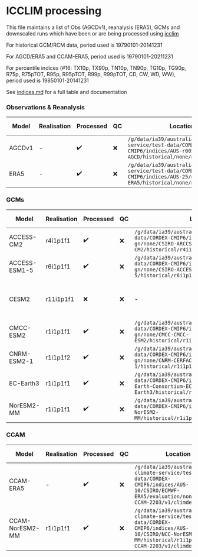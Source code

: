# ICCLIM processing

This file maintains a list of Obs (AGCDv1), reanalysis (ERA5), GCMs and downscaled runs which have been or are being processed using [icclim](https://github.com/AusClimateService/indices)

For historical GCM/RCM data, period used is 19790101-20141231

For AGCD/ERA5 and CCAM-ERA5, period used is 19790101-20211231

For percentile indices (#16: TX10p, TX90p, TN10p, TN90p, TG10p, TG90p, R75p, R75pTOT, R95p, R95pTOT, R99p, R99pTOT, CD, CW, WD, WW), period used is 19850101-20141231

See [indices.md](https://github.com/AusClimateService/model-evaluation/blob/master/indices.md) for a full table and documentation

### Observations & Reanalysis
| Model | Realisation | Processed | QC | Location | Person responsible | Notes |
| - | - | - | - | - | - | - |
| AGCDv1 | - | :heavy_check_mark: | :x: | `/g/data/ia39/australian-climate-service/test-data/CORDEX-CMIP6/indices/AUS-r005/none/BOM-AGCD/historical/none/none/v1/climdex` | @ngben | Missing tas |
| ERA5 | - | :heavy_check_mark: | :x: | `/g/data/ia39/australian-climate-service/test-data/CORDEX-CMIP6/indices/AUS-25/none/ECMWF-ERA5/historical/none/none/v1/climdex` | @ngben | - |

### GCMs
| Model | Realisation | Processed | QC | Location | Person responsible | Notes |
| - | - | - | - | - | - | - |
| ACCESS-CM2 | r4i1p1f1 | :heavy_check_mark: | :x: | `/g/data/ia39/australian-climate-service/test-data/CORDEX-CMIP6/indices/GLOBAL-gn/none/CSIRO-ARCCSS-ACCESS-CM2/historical/r4i1p1f1/none/none/climdex/` | @ngben | - |
| ACCESS-ESM1-5 | r6i1p1f1 | :heavy_check_mark: | :x: | `/g/data/ia39/australian-climate-service/test-data/CORDEX-CMIP6/indices/GLOBAL-gn/none/CSIRO-ACCESS-ESM1-5/historical/r6i1p1f1/none/none/climdex/` | @ngben | - |
| CESM2 | r11i1p1f1 | :x: | :x: | - | @ngben | Missing daily tasmax and tasmin |
| CMCC-ESM2 | r1i1p1f1 | :heavy_check_mark: | :x: | `/g/data/ia39/australian-climate-service/test-data/CORDEX-CMIP6/indices/GLOBAL-gn/none/CMCC-CMCC-ESM2/historical/r1i1p1f1/none/none/climdex` | @ngben | - |
| CNRM-ESM2-1 | r1i1p1f2 | :heavy_check_mark: | :x: | `/g/data/ia39/australian-climate-service/test-data/CORDEX-CMIP6/indices/GLOBAL-gn/none/CNRM-CERFACS-CNRM-ESM2-1/historical/r1i1p1f2/none/none/climdex/` | @ngben | - |
| EC-Earth3 | r1i1p1f1 | :heavy_check_mark: | :x: | `/g/data/ia39/australian-climate-service/test-data/CORDEX-CMIP6/indices/GLOBAL-gn/none/EC-Earth-Consortium-EC-Earth3/historical/r1i1p1f1/none/none/climdex/` | @ngben | - |
| NorESM2-MM | r1i1p1f1 | :heavy_check_mark: | :x: | `/g/data/ia39/australian-climate-service/test-data/CORDEX-CMIP6/indices/GLOBAL-gn/none/NCC-NorESM2-MM/historical/r1i1p1f1/none/none/climdex` | @ngben | - |

### CCAM
| Model | Realisation | Processed | QC | Location | Person responsible | Notes |
| - | - | - | - | - | - | - |
| CCAM-ERA5 | - | :heavy_check_mark: | :x: | `/g/data/ia39/australian-climate-service/test-data/CORDEX-CMIP6/indices/AUS-10/CSIRO/ECMWF-ERA5/evaluation/none/CSIRO-CCAM-2203/v1/climdex` | @ngben | - |
| CCAM-NorESM2-MM | r1i1p1f1 | :heavy_check_mark: | :x: | `/g/data/ia39/australian-climate-service/test-data/CORDEX-CMIP6/indices/AUS-10/CSIRO/NCC-NorESM2-MM/historical/r1i1p1f1/CSIRO-CCAM-2203/v1/climdex/` | @ngben | - |
